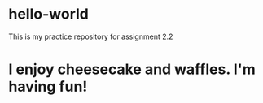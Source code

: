 # hello-world
This is my practice repository for assignment 2.2 
# I enjoy cheesecake and waffles. I'm having fun!
# 

